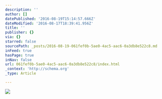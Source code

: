 ```yaml
---
description: ''
author: []
datePublished: '2016-08-19T15:14:57.666Z'
dateModified: '2016-08-17T18:39:41.956Z'
title: ''
publisher: {}
via: {}
starred: false
sourcePath: _posts/2016-08-19-061fef0b-5ae0-4ac5-aac6-0a3db8e522c8.md
inFeed: true
hasPage: true
inNav: false
url: 061fef0b-5ae0-4ac5-aac6-0a3db8e522c8/index.html
_context: 'http://schema.org'
_type: Article

---
```

![](https://the-grid-user-content.s3-us-west-2.amazonaws.com/89ab3871-7894-46e5-aaa1-ac093a45b8fd.png)